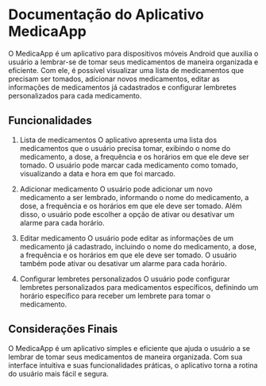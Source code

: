 # Documentação do Aplicativo MedicaApp
O MedicaApp é um aplicativo para dispositivos móveis Android que auxilia o usuário a lembrar-se de tomar seus medicamentos de maneira organizada e eficiente. Com ele, é possível visualizar uma lista de medicamentos que precisam ser tomados, adicionar novos medicamentos, editar as informações de medicamentos já cadastrados e configurar lembretes personalizados para cada medicamento.

## Funcionalidades
1. Lista de medicamentos
O aplicativo apresenta uma lista dos medicamentos que o usuário precisa tomar, exibindo o nome do medicamento, a dose, a frequência e os horários em que ele deve ser tomado. O usuário pode marcar cada medicamento como tomado, visualizando a data e hora em que foi marcado.

2. Adicionar medicamento
O usuário pode adicionar um novo medicamento a ser lembrado, informando o nome do medicamento, a dose, a frequência e os horários em que ele deve ser tomado. Além disso, o usuário pode escolher a opção de ativar ou desativar um alarme para cada horário.

3. Editar medicamento
O usuário pode editar as informações de um medicamento já cadastrado, incluindo o nome do medicamento, a dose, a frequência e os horários em que ele deve ser tomado. O usuário também pode ativar ou desativar um alarme para cada horário.

4. Configurar lembretes personalizados
O usuário pode configurar lembretes personalizados para medicamentos específicos, definindo um horário específico para receber um lembrete para tomar o medicamento.

## Considerações Finais
O MedicaApp é um aplicativo simples e eficiente que ajuda o usuário a se lembrar de tomar seus medicamentos de maneira organizada. Com sua interface intuitiva e suas funcionalidades práticas, o aplicativo torna a rotina do usuário mais fácil e segura.
